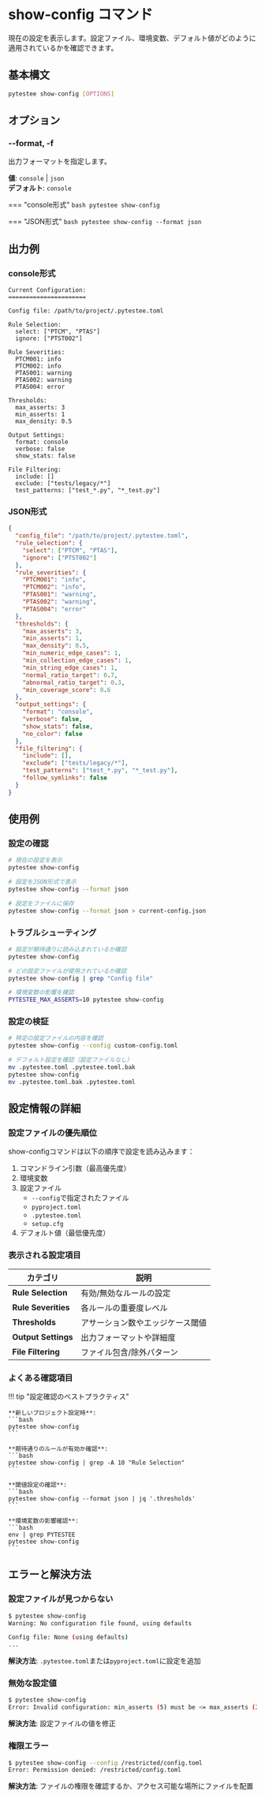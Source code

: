 # show-config コマンド

現在の設定を表示します。設定ファイル、環境変数、デフォルト値がどのように適用されているかを確認できます。

## 基本構文

```bash
pytestee show-config [OPTIONS]
```

## オプション

### --format, -f
出力フォーマットを指定します。

**値**: `console` | `json`  
**デフォルト**: `console`

=== "console形式"
    ```bash
    pytestee show-config
    ```

=== "JSON形式"
    ```bash
    pytestee show-config --format json
    ```

## 出力例

### console形式

```
Current Configuration:
======================

Config file: /path/to/project/.pytestee.toml

Rule Selection:
  select: ["PTCM", "PTAS"]
  ignore: ["PTST002"]

Rule Severities:
  PTCM001: info
  PTCM002: info
  PTAS001: warning
  PTAS002: warning
  PTAS004: error

Thresholds:
  max_asserts: 3
  min_asserts: 1
  max_density: 0.5

Output Settings:
  format: console
  verbose: false
  show_stats: false

File Filtering:
  include: []
  exclude: ["tests/legacy/*"]
  test_patterns: ["test_*.py", "*_test.py"]
```

### JSON形式

```json
{
  "config_file": "/path/to/project/.pytestee.toml",
  "rule_selection": {
    "select": ["PTCM", "PTAS"],
    "ignore": ["PTST002"]
  },
  "rule_severities": {
    "PTCM001": "info",
    "PTCM002": "info",
    "PTAS001": "warning",
    "PTAS002": "warning",
    "PTAS004": "error"
  },
  "thresholds": {
    "max_asserts": 3,
    "min_asserts": 1,
    "max_density": 0.5,
    "min_numeric_edge_cases": 1,
    "min_collection_edge_cases": 1,
    "min_string_edge_cases": 1,
    "normal_ratio_target": 0.7,
    "abnormal_ratio_target": 0.3,
    "min_coverage_score": 0.6
  },
  "output_settings": {
    "format": "console",
    "verbose": false,
    "show_stats": false,
    "no_color": false
  },
  "file_filtering": {
    "include": [],
    "exclude": ["tests/legacy/*"],
    "test_patterns": ["test_*.py", "*_test.py"],
    "follow_symlinks": false
  }
}
```

## 使用例

### 設定の確認

```bash
# 現在の設定を表示
pytestee show-config

# 設定をJSON形式で表示
pytestee show-config --format json

# 設定をファイルに保存
pytestee show-config --format json > current-config.json
```

### トラブルシューティング

```bash
# 設定が期待通りに読み込まれているか確認
pytestee show-config

# どの設定ファイルが使用されているか確認
pytestee show-config | grep "Config file"

# 環境変数の影響を確認
PYTESTEE_MAX_ASSERTS=10 pytestee show-config
```

### 設定の検証

```bash
# 特定の設定ファイルの内容を確認
pytestee show-config --config custom-config.toml

# デフォルト設定を確認（設定ファイルなし）
mv .pytestee.toml .pytestee.toml.bak
pytestee show-config
mv .pytestee.toml.bak .pytestee.toml
```

## 設定情報の詳細

### 設定ファイルの優先順位

show-configコマンドは以下の順序で設定を読み込みます：

1. コマンドライン引数（最高優先度）
2. 環境変数
3. 設定ファイル
   - `--config`で指定されたファイル
   - `pyproject.toml`
   - `.pytestee.toml`
   - `setup.cfg`
4. デフォルト値（最低優先度）

### 表示される設定項目

| カテゴリ | 説明 |
|----------|------|
| **Rule Selection** | 有効/無効なルールの設定 |
| **Rule Severities** | 各ルールの重要度レベル |
| **Thresholds** | アサーション数やエッジケース閾値 |
| **Output Settings** | 出力フォーマットや詳細度 |
| **File Filtering** | ファイル包含/除外パターン |

### よくある確認項目

!!! tip "設定確認のベストプラクティス"
    
    **新しいプロジェクト設定時**:
    ```bash
    pytestee show-config
    ```
    
    **期待通りのルールが有効か確認**:
    ```bash
    pytestee show-config | grep -A 10 "Rule Selection"
    ```
    
    **閾値設定の確認**:
    ```bash
    pytestee show-config --format json | jq '.thresholds'
    ```
    
    **環境変数の影響確認**:
    ```bash
    env | grep PYTESTEE
    pytestee show-config
    ```

## エラーと解決方法

### 設定ファイルが見つからない

```bash
$ pytestee show-config
Warning: No configuration file found, using defaults

Config file: None (using defaults)
...
```

**解決方法**: `.pytestee.toml`または`pyproject.toml`に設定を追加

### 無効な設定値

```bash
$ pytestee show-config
Error: Invalid configuration: min_asserts (5) must be <= max_asserts (3)
```

**解決方法**: 設定ファイルの値を修正

### 権限エラー

```bash
$ pytestee show-config --config /restricted/config.toml
Error: Permission denied: /restricted/config.toml
```

**解決方法**: ファイルの権限を確認するか、アクセス可能な場所にファイルを配置